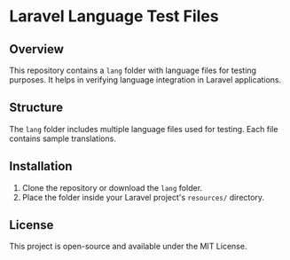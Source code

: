 # Laravel Language Test Files

## Overview
This repository contains a `lang` folder with language files for testing purposes. It helps in verifying language integration in Laravel applications.

## Structure
The `lang` folder includes multiple language files used for testing. Each file contains sample translations.

## Installation
1. Clone the repository or download the `lang` folder.
2. Place the folder inside your Laravel project's `resources/` directory.

## License
This project is open-source and available under the MIT License.

